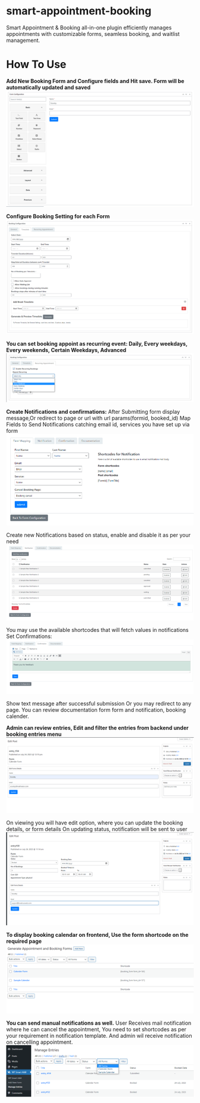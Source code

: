 # smart-appointment-booking
Smart Appointment & Booking all-in-one plugin efficiently manages appointments with customizable forms, seamless booking, and waitlist management.

# How To Use

**Add New Booking Form and Configure fields and Hit save. Form will be automatically updated and  saved**
![Screenshot](resource/img/Screenshot_1.png)

**Configure Booking Setting for each Form**
![Screenshot](resource/img/Screenshot_2.png)

**You can set booking appoint as recurring event: Daily, Every  weekdays, Every weekends, Certain Weekdays, Advanced**
![Screenshot](resource/img/Screenshot_3.png)

**Create Notifications and confirmations:** After Submitting form display message,Or redirect to page or url with url params(formid, booked_id)
Map Fields to Send Notifications catching email id, services you have set up via form
![Screenshot](resource/img/Screenshot_4.png)

Create new Notifications based on status, enable and disable it as per your need
![Screenshot](resource/img/Screenshot_5.png)

You may use the available shortcodes that will fetch values in notifications
Set Confirmations:
![Screenshot](resource/img/Screenshot_6.png)

Show text message after successful submission Or you may redirect to any page.
You can review documentation form form and notification, booking calender.

**Admin can review entries, Edit and filter the entries from backend under booking entries menu**
![Screenshot](resource/img/Screenshot_7.png)

On viewing you will have edit option, where you can update the booking details, or form details
On updating status, notification will be sent to user
![Screenshot](resource/img/Screenshot_8.png)

**To display booking calendar on frontend, Use the form shortcode on the required page**
![Screenshot](resource/img/Screenshot_9.png)

**You can send manual notifications as well.**
User Receives mail notification where he can cancel the appointment, You need to set shortcodes as per your requirement in notification template.
And admin wil receive notification on cancelling appointment.
![Screenshot](resource/img/Screenshot_10.png)


